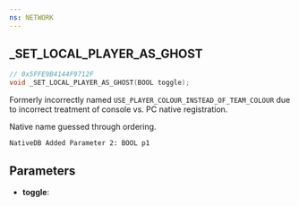 ```yaml
---
ns: NETWORK
---
```

## _SET_LOCAL_PLAYER_AS_GHOST

```c
// 0x5FFE9B4144F9712F
void _SET_LOCAL_PLAYER_AS_GHOST(BOOL toggle);
```

Formerly incorrectly named `USE_PLAYER_COLOUR_INSTEAD_OF_TEAM_COLOUR` due to incorrect treatment of console vs. PC native registration.

Native name guessed through ordering.

```
NativeDB Added Parameter 2: BOOL p1
```

## Parameters
* **toggle**: 

